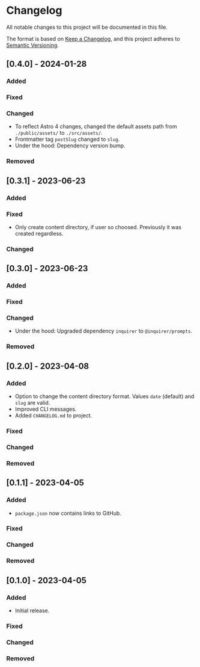 # Changelog

All notable changes to this project will be documented in this file.

The format is based on [Keep a Changelog](https://keepachangelog.com/en/1.0.0/),
and this project adheres to [Semantic Versioning](https://semver.org/spec/v2.0.0.html).

## [0.4.0] - 2024-01-28

### Added

### Fixed

### Changed

- To reflect Astro 4 changes, changed the default assets path from `./public/assets/` to `./src/assets/`.
- Frontmatter tag `postSlug` changed to `slug`.
- Under the hood: Dependency version bump.

### Removed

## [0.3.1] - 2023-06-23

### Added

### Fixed

- Only create content directory, if user so choosed. Previously it was created regardless.

### Changed

## [0.3.0] - 2023-06-23

### Added

### Fixed

### Changed

- Under the hood: Upgraded dependency `inquirer` to `@inquirer/prompts`.

### Removed

## [0.2.0] - 2023-04-08

### Added

- Option to change the content directory format. Values `date` (default) and `slug` are valid.
- Improved CLI messages.
- Added `CHANGELOG.md` to project.

### Fixed

### Changed

### Removed

## [0.1.1] - 2023-04-05

### Added

- `package.json` now contains links to GitHub.

### Fixed

### Changed

### Removed

## [0.1.0] - 2023-04-05

### Added

- Initial release.

### Fixed

### Changed

### Removed